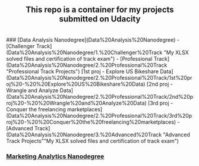 <p><h2 align="center">This repo is a container for my projects submitted on Udacity</h2></p>
<br>
### [Data Analysis Nanodegree](Data%20Analysis%20Nanodegree)
- [Challenger Track](Data%20Analysis%20Nanodegree/1.%20Challenger%20Track "My XLSX solved files and certification of track exam")
- [Professional Track](Data%20Analysis%20Nanodegree/2.%20Professional%20Track "Professional Track Projects")
     [1st proj - Explore US Bikeshare Data](Data%20Analysis%20Nanodegree/2.%20Professional%20Track/1st%20proj%20-%20%20Explore%20US%20Bikeshare%20Data)
     [2nd proj - Wrangle and Analyze Data](Data%20Analysis%20Nanodegree/2.%20Professional%20Track/2nd%20proj%20-%20%20Wrangle%20and%20Analyze%20Data)
     [3rd proj - Conquer the freelancing marketplaces](Data%20Analysis%20Nanodegree/2.%20Professional%20Track/3rd%20proj%20-%20%20Conquer%20the%20freelancing%20marketplaces)
- [Advanced Track](Data%20Analysis%20Nanodegree/3.%20Advanced%20Track "Advanced Track Projects""My XLSX solved files and certification of track exam")

### [Marketing Analytics Nanodegree](Marketing%20Analytics%20Nanodegree)
